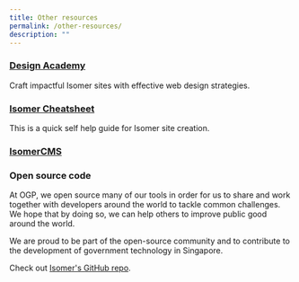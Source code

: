 ```yaml
---
title: Other resources
permalink: /other-resources/
description: ""
---
```

### [Design Academy](https://designacademy.isomer.gov.sg/)
Craft impactful Isomer sites with effective web design strategies.

### [Isomer Cheatsheet](https://cheatsheet.isomer.gov.sg/)
This is a quick self help guide for Isomer site creation. 

### [IsomerCMS](https://cms.isomer.gov.sg/)


### Open source code
At OGP, we open source many of our tools in order for us to share and work together with developers around the world to tackle common challenges. We hope that by doing so, we can help others to improve public good around the world.

We are proud to be part of the open-source community and to contribute to the development of government technology in Singapore.

Check out [Isomer's GitHub repo](https://github.com/isomerpages/).